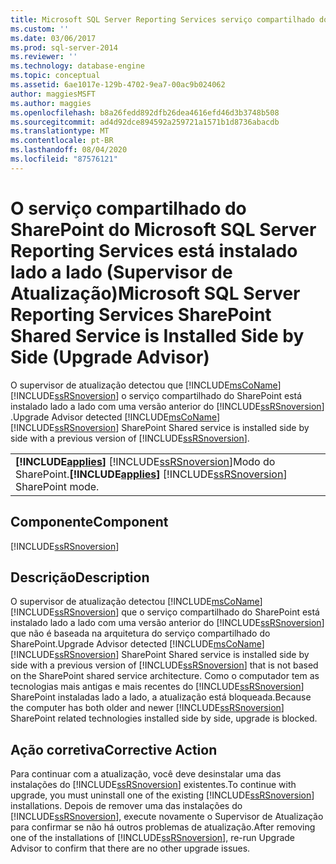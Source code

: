 ```yaml
---
title: Microsoft SQL Server Reporting Services serviço compartilhado do SharePoint está instalado lado a lado (Supervisor de atualização) | Microsoft Docs
ms.custom: ''
ms.date: 03/06/2017
ms.prod: sql-server-2014
ms.reviewer: ''
ms.technology: database-engine
ms.topic: conceptual
ms.assetid: 6ae1017e-129b-4702-9ea7-00ac9b024062
author: maggiesMSFT
ms.author: maggies
ms.openlocfilehash: b8a26fedd892dfb26dea4616efd46d3b3748b508
ms.sourcegitcommit: ad4d92dce894592a259721a1571b1d8736abacdb
ms.translationtype: MT
ms.contentlocale: pt-BR
ms.lasthandoff: 08/04/2020
ms.locfileid: "87576121"
---
```

# <a name="microsoft-sql-server-reporting-services-sharepoint-shared-service-is-installed-side-by-side-upgrade-advisor"></a><span data-ttu-id="1ae45-102">O serviço compartilhado do SharePoint do Microsoft SQL Server Reporting Services está instalado lado a lado (Supervisor de Atualização)</span><span class="sxs-lookup"><span data-stu-id="1ae45-102">Microsoft SQL Server Reporting Services SharePoint Shared Service is Installed Side by Side (Upgrade Advisor)</span></span>
  <span data-ttu-id="1ae45-103">O supervisor de atualização detectou que [!INCLUDE[msCoName](../../includes/msconame-md.md)] [!INCLUDE[ssRSnoversion](../../includes/ssrsnoversion-md.md)] o serviço compartilhado do SharePoint está instalado lado a lado com uma versão anterior do [!INCLUDE[ssRSnoversion](../../includes/ssrsnoversion-md.md)] .</span><span class="sxs-lookup"><span data-stu-id="1ae45-103">Upgrade Advisor detected [!INCLUDE[msCoName](../../includes/msconame-md.md)] [!INCLUDE[ssRSnoversion](../../includes/ssrsnoversion-md.md)] SharePoint Shared service is installed side by side with a previous version of [!INCLUDE[ssRSnoversion](../../includes/ssrsnoversion-md.md)].</span></span>  
  
||  
|-|  
|<span data-ttu-id="1ae45-104">**[!INCLUDE[applies](../../includes/applies-md.md)]**  [!INCLUDE[ssRSnoversion](../../includes/ssrsnoversion-md.md)]Modo do SharePoint.</span><span class="sxs-lookup"><span data-stu-id="1ae45-104">**[!INCLUDE[applies](../../includes/applies-md.md)]**  [!INCLUDE[ssRSnoversion](../../includes/ssrsnoversion-md.md)] SharePoint mode.</span></span>|  
  
## <a name="component"></a><span data-ttu-id="1ae45-105">Componente</span><span class="sxs-lookup"><span data-stu-id="1ae45-105">Component</span></span>  
 [!INCLUDE[ssRSnoversion](../../includes/ssrsnoversion-md.md)]  
  
## <a name="description"></a><span data-ttu-id="1ae45-106">Descrição</span><span class="sxs-lookup"><span data-stu-id="1ae45-106">Description</span></span>  
 <span data-ttu-id="1ae45-107">O supervisor de atualização detectou [!INCLUDE[msCoName](../../includes/msconame-md.md)] [!INCLUDE[ssRSnoversion](../../includes/ssrsnoversion-md.md)] que o serviço compartilhado do SharePoint está instalado lado a lado com uma versão anterior do [!INCLUDE[ssRSnoversion](../../includes/ssrsnoversion-md.md)] que não é baseada na arquitetura do serviço compartilhado do SharePoint.</span><span class="sxs-lookup"><span data-stu-id="1ae45-107">Upgrade Advisor detected [!INCLUDE[msCoName](../../includes/msconame-md.md)] [!INCLUDE[ssRSnoversion](../../includes/ssrsnoversion-md.md)] SharePoint Shared service is installed side by side with a previous version of [!INCLUDE[ssRSnoversion](../../includes/ssrsnoversion-md.md)] that is not based on the SharePoint shared service architecture.</span></span> <span data-ttu-id="1ae45-108">Como o computador tem as tecnologias mais antigas e mais recentes do [!INCLUDE[ssRSnoversion](../../includes/ssrsnoversion-md.md)] SharePoint instaladas lado a lado, a atualização está bloqueada.</span><span class="sxs-lookup"><span data-stu-id="1ae45-108">Because the computer has both older and newer [!INCLUDE[ssRSnoversion](../../includes/ssrsnoversion-md.md)] SharePoint related technologies installed side by side, upgrade is blocked.</span></span>  
  
## <a name="corrective-action"></a><span data-ttu-id="1ae45-109">Ação corretiva</span><span class="sxs-lookup"><span data-stu-id="1ae45-109">Corrective Action</span></span>  
 <span data-ttu-id="1ae45-110">Para continuar com a atualização, você deve desinstalar uma das instalações do [!INCLUDE[ssRSnoversion](../../includes/ssrsnoversion-md.md)] existentes.</span><span class="sxs-lookup"><span data-stu-id="1ae45-110">To continue with upgrade, you must uninstall one of the existing [!INCLUDE[ssRSnoversion](../../includes/ssrsnoversion-md.md)] installations.</span></span> <span data-ttu-id="1ae45-111">Depois de remover uma das instalações do [!INCLUDE[ssRSnoversion](../../includes/ssrsnoversion-md.md)], execute novamente o Supervisor de Atualização para confirmar se não há outros problemas de atualização.</span><span class="sxs-lookup"><span data-stu-id="1ae45-111">After removing one of the installations of [!INCLUDE[ssRSnoversion](../../includes/ssrsnoversion-md.md)], re-run Upgrade Advisor to confirm that there are no other upgrade issues.</span></span>  
  
  
